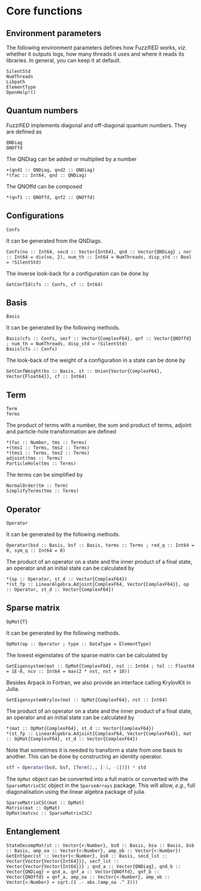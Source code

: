 # Core functions

## Environment parameters

The following environment parameters defines how FuzzifiED works, _viz._ whether it outputs logs, how many threads it uses and where it reads its libraries. In general, you can keep it at default. 
```@docs
SilentStd
NumThreads
Libpath
ElementType
OpenHelp!()
```

## Quantum numbers

FuzzifiED implements diagonal and off-diagonal quantum numbers. They are defined as
```@docs
QNDiag
QNOffd
```
The QNDiag can be added or multiplied by a number 
```@docs
+(qnd1 :: QNDiag, qnd2 :: QNDiag)
*(fac :: Int64, qnd :: QNDiag)
```
The QNOffd can be composed
```@docs
*(qnf1 :: QNOffd, qnf2 :: QNOffd)
```

## Configurations
```@docs
Confs
```
It can be generated from the QNDiags.
```@docs
Confs(no :: Int64, secd :: Vector{Int64}, qnd :: Vector{QNDiag} ; nor :: Int64 = div(no, 2), num_th :: Int64 = NumThreads, disp_std :: Bool = !SilentStd)
```
The inverse look-back for a configuration can be done by 
```@docs
GetConfId(cfs :: Confs, cf :: Int64)
```

## Basis
```@docs
Basis
```
It can be generated by the following methods.
```@docs
Basis(cfs :: Confs, secf :: Vector{ComplexF64}, qnf :: Vector{QNOffd} ; num_th = NumThreads, disp_std = !SilentStd)
Basis(cfs :: Confs)
```
The look-back of the weight of a configuration in a state can be done by 
```@docs
GetConfWeight(bs :: Basis, st :: Union{Vector{ComplexF64}, Vector{Float64}}, cf :: Int64)
```

## Term

```@docs
Term
Terms
```
The product of terms with a number, the sum and product of terms, adjoint and particle-hole transformation are defined
```@docs
*(fac :: Number, tms :: Terms)
+(tms1 :: Terms, tms2 :: Terms)
*(tms1 :: Terms, tms2 :: Terms)
adjoint(tms :: Terms)
ParticleHole(tms :: Terms)
```
The terms can be simplified by 
```@docs
NormalOrder(tm :: Term)
SimplifyTerms(tms :: Terms)
```

## Operator

```@docs
Operator
```
It can be generated by the following methods.
```@docs
Operator(bsd :: Basis, bsf :: Basis, terms :: Terms ; red_q :: Int64 = 0, sym_q :: Int64 = 0)
```
The product of an operator on a state and the inner product of a final state, an operator and an initial state can be calculated by
```@docs
*(op :: Operator, st_d :: Vector{ComplexF64})
*(st_fp :: LinearAlgebra.Adjoint{ComplexF64, Vector{ComplexF64}}, op :: Operator, st_d :: Vector{ComplexF64})
```

## Sparse matrix

```@docs
OpMat{T}
```
It can be generated by the following methods.
```@docs
OpMat(op :: Operator ; type :: DataType = ElementType)
```
The lowest eigenstates of the sparse matrix can be calculated by 
```@docs
GetEigensystem(mat :: OpMat{ComplexF64}, nst :: Int64 ; tol :: Float64 = 1E-8, ncv :: Int64 = max(2 * nst, nst + 10))
```
Besides Arpack in Fortran, we also provide an interface calling KrylovKit in Julia.
```@docs
GetEigensystemKrylov(mat :: OpMat{ComplexF64}, nst :: Int64)
```

The product of an operator on a state and the inner product of a final state, an operator and an initial state can be calculated by
```@docs
*(mat :: OpMat{ComplexF64}, st_d :: Vector{ComplexF64})
*(st_fp :: LinearAlgebra.Adjoint{ComplexF64, Vector{ComplexF64}}, mat :: OpMat{ComplexF64}, st_d :: Vector{ComplexF64})
```
Note that sometimes it is needed to transform a state from one basis to another. This can be done by constructing an identity operator. 
```julia
stf = Operator(bsd, bsf, [Term(1., [-1, -1])]) * std
```

The `OpMat` object can be converted into a full matrix or converted with the `SparseMatrixCSC` object in the `SparseArrays` package. This will allow, _e.g._, full diagonalisation using the linear algebra package of julia. 
```@docs
SparseMatrixCSC(mat :: OpMat)
Matrix(mat :: OpMat)
OpMat(matcsc :: SparseMatrixCSC)
```

## Entanglement

```@docs
StateDecompMat(st :: Vector{<:Number}, bs0 :: Basis, bsa :: Basis, bsb :: Basis, amp_oa :: Vector{<:Number}, amp_ob :: Vector{<:Number})
GetEntSpec(st :: Vector{<:Number}, bs0 :: Basis, secd_lst :: Vector{Vector{Vector{Int64}}}, secf_lst :: Vector{Vector{Vector{Int64}}} ; qnd_a :: Vector{QNDiag}, qnd_b :: Vector{QNDiag} = qnd_a, qnf_a :: Vector{QNOffd}, qnf_b :: Vector{QNOffd} = qnf_a, amp_oa :: Vector{<:Number}, amp_ob :: Vector{<:Number} = sqrt.(1 .- abs.(amp_oa .^ 2)))
```
